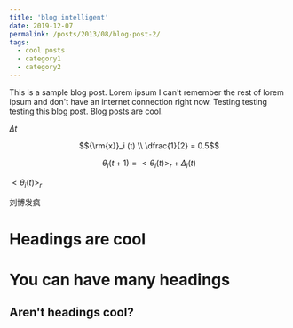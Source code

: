 ```yaml
---
title: 'blog intelligent'
date: 2019-12-07
permalink: /posts/2013/08/blog-post-2/
tags:
  - cool posts
  - category1
  - category2
---
```


This is a sample blog post. Lorem ipsum I can't remember the rest of lorem ipsum and don't have an internet connection right now. Testing testing testing this blog post. Blog posts are cool.

$\Delta t$

$${\rm{x}}_i (t) \\ \dfrac{1}{2} = 0.5$$

$$ {\theta _i}(t + 1) = <{\theta _i}(t){>_r} + {\Delta _i}(t)$$ 


$<{\theta _i}(t){>_r}$

刘博发疯

Headings are cool
======

You can have many headings
======

Aren't headings cool?
------
